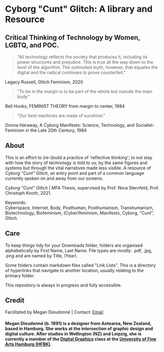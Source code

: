 <h1>Cyborg "Cunt" Glitch: A library and Resource</h1>
<h2>Critical Thinking of Technology by Women, LGBTQ, and POC.</h2>

>"All technology reflects the society that produces it, including its power structures and prejudice. This is true all the way down to the level of the algorithm. The outmoded myth, however, that equates the digital and the radical continues to prove counterfeit." 
<p>Legacy Russell, Glitch Feminism, 2020</p>

>"To be in the margin is to be part of the whole but outside the main body"
<p>Bell Hooks, FEMINIST THEORY from margin to center, 1984</p>
 
>"Our best machines are made of sunshine." 
<p>Donna Haraway, A Cyborg Manifesto: Science, Technology, and Socialist-Feminism in the Late 20th Century, 1984</p>

<h2>About</h2>
<p>This is an effort to (re-)build a practice of 'reflective thinking'; to not stay with how the story of technology is told to us; by the same figures and systems but through the vital narratives made less visible. A resource of <i>Cyborg "Cunt" Glitch</i>, an entry point and part of a common language currently spoken on and away from our screens.</p>

<i>Cyborg "Cunt" Glitch</i> | MFA Thesis, supervised by Prof. Nora Sternfeld, Prof. Christoph Knoth, 2021.

Keywords:  
Cyberspace, Internet, Body, Posthuman, Posthumanism, Transhumanism, Biotechnology, Biofeminism, (Cyber)feminism, Manifesto, Cyborg, "Cunt", Glitch. 

<h2>Care</h2>
<p>To keep things tidy for your Downloads folder, folders are organised alphabetically by First Name, Last Name. File types are mostly: .pdf, .jpg, .png and are named by Title, (Year).</p>

<p>Some folders contain markdown files called "Link Lists". This is a directory of hyperlinks that navigate to another location, usually relating to the primary folder.</p>

<p>This repository is always in progress and fully accessible.</p>

<h2>Credit</h2>
<p>Facilitated by Megan Dieudonné | Contact: <a href="mailto:megan.dieudonne@gmail.com">Email</a></p>
<h4>Megan Dieudonné (b. 1991) is a designer from Aotearoa, New Zealand, based in Hamburg. She works at the intersection of graphic design and digital culture. After studies in Wellington (NZ) and Leipzig, she is currently a member of the <a href="http://www.digitale-grafik.com/">Digital Graphics</a> class at the <a href="https://www.hfbk-hamburg.de/en/">University of Fine Arts Hamburg (HFBK)</a>.</h4>
